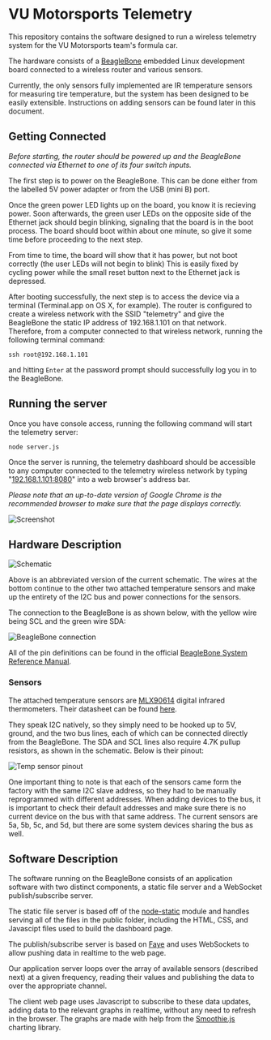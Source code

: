 # VU Motorsports Telemetry

This repository contains the software designed to run a wireless telemetry
system for the VU Motorsports team's formula car.

The hardware consists of a [BeagleBone][1] embedded Linux development board
connected to a wireless router and various sensors.

Currently, the only sensors fully implemented are IR temperature sensors for
measuring tire temperature, but the system has been designed to be easily
extensible. Instructions on adding sensors can be found later in this document.

## Getting Connected

*Before starting, the router should be powered up and the BeagleBone connected
via Ethernet to one of its four switch inputs.*

The first step is to power on the BeagleBone. This can be done either from the
labelled 5V power adapter or from the USB (mini B) port.

Once the green power LED lights up on the board, you know it is recieving power.
Soon afterwards, the green user LEDs on the opposite side of the Ethernet jack
should begin blinking, signaling that the board is in the boot process. The
board should boot within about one minute, so give it some time before
proceeding to the next step. 

From time to time, the board will show that it has power, but not boot correctly
(the user LEDs will not begin to blink) This is easily fixed by cycling power
while the small reset button next to the Ethernet jack is depressed. 

After booting successfully, the next step is to access the device via a terminal
(Terminal.app on OS X, for example). The router is configured to create
a wireless network with the SSID "telemetry" and give the BeagleBone the static
IP address of 192.168.1.101 on that network. Therefore, from a computer
connected to that wireless network, running the following terminal command:

    ssh root@192.168.1.101

and hitting `Enter` at the password prompt should successfully log you in to
the BeagleBone. 

## Running the server

Once you have console access, running the following command will start the
telemetry server:

    node server.js

Once the server is running, the telemetry dashboard should be accessible to any
computer connected to the telemetry wireless network by typing
"[192.168.1.101:8080][2]" into a web browser's address bar.

*Please note that an up-to-date version of Google Chrome is the recommended
browser to make sure that the page displays correctly.*

![Screenshot][3]

## Hardware Description

![Schematic][4]

Above is an abbreviated version of the current schematic. The wires at the
bottom continue to the other two attached temperature sensors and make up the
entirety of the I2C bus and power connections for the sensors. 

The connection to the BeagleBone is as shown below, with the yellow wire being
SCL and the green wire SDA:

![BeagleBone connection][5]

All of the pin definitions can be found in the official [BeagleBone System
Reference Manual][6].

### Sensors

The attached temperature sensors are [MLX90614][7] digital infrared
thermometers. Their datasheet can be found [here][8].

They speak I2C natively, so they simply need to be hooked up to 5V, ground, and
the two bus lines, each of which can be connected directly from the BeagleBone.
The SDA and SCL lines also require 4.7K pullup resistors, as shown in the
schematic. Below is their pinout:

![Temp sensor pinout][9]

One important thing to note is that each of the sensors came form the factory
with the same I2C slave address, so they had to be manually reprogrammed with
different addresses. When adding devices to the bus, it is important to check
their default addresses and make sure there is no current device on the bus with
that same address. The current sensors are 5a, 5b, 5c, and 5d, but there are
some system devices sharing the bus as well. 

## Software Description

The software running on the BeagleBone consists of an application software with
two distinct components, a static file server and a WebSocket publish/subscribe
server. 

The static file server is based off of the [node-static][10] module and handles
serving all of the files in the public folder, including the HTML, CSS, and
Javascipt files used to build the dashboard page. 

The publish/subscribe server is based on [Faye][11] and uses WebSockets to allow
pushing data in realtime to the web page. 

Our application server loops over the array of available sensors (described
next) at a given frequency, reading their values and publishing the data to over
the appropriate channel.

The client web page uses Javascript to subscribe to these data updates, adding
data to the relevant graphs in realtime, without any need to refresh in the
browser. The graphs are made with help from the [Smoothie.js][12] charting
library. 

[1]: http://beagleboard.org/bone
[2]: http://192.168.1.101:8080
[3]: http://i.imgur.com/yOSW3.pngWiTOe
[4]: http://i.imgur.com/WiTOe.png
[5]: http://i.imgur.com/VBeMS.png
[6]: http://beagleboard.org/static/BONESRM_latest.pdf
[7]: http://www.melexis.com/Infrared-Thermometer-Sensors/Infrared-Thermometer-Sensors/MLX90614-615.aspx
[8]: http://www.melexis.com/Asset/IR-sensor-thermometer-MLX90614-Datasheet-DownloadLink-5152.aspx
[9]: http://i.imgur.com/7UIGf.png
[10]: https://github.com/cloudhead/node-static
[11]: http://faye.jcoglan.com/
[12]: http://smoothiecharts.org/

